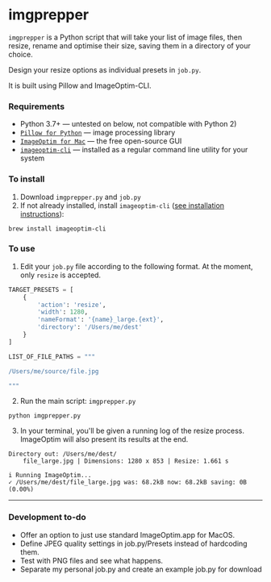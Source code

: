 # imgprepper

`imgprepper` is a Python script that will take your list of image files, then resize, rename and optimise their size, saving them in a directory of your choice.

Design your resize options as individual presets in `job.py`.

It is built using Pillow and ImageOptim-CLI.

### Requirements

* Python 3.7+ &mdash; untested on below, not compatible with Python 2)
* [`Pillow for Python`](https://pillow.readthedocs.io/en/stable/) &mdash; image processing library
* [`ImageOptim for Mac`](https://imageoptim.com/mac) &mdash; the free open-source GUI
* [`imageoptim-cli`](https://github.com/JamieMason/ImageOptim-CLI) &mdash; installed as a regular command line utility for your system

### To install

1. Download `imgprepper.py` and `job.py`
2. If not already installed, install `imageoptim-cli` ([see installation instructions](https://github.com/JamieMason/ImageOptim-CLI#installation)):

```
brew install imageoptim-cli
```

### To use

1. Edit your `job.py` file according to the following format. At the moment, only `resize` is accepted.

```python
TARGET_PRESETS = [
    {
        'action': 'resize',
        'width': 1280,
        'nameFormat': '{name}_large.{ext}',
        'directory': '/Users/me/dest'
    }
]

LIST_OF_FILE_PATHS = """

/Users/me/source/file.jpg

"""
```

2. Run the main script: `imgprepper.py`

```
python imgprepper.py
```

3. In your terminal, you'll be given a running log of the resize process. ImageOptim will also present its results at the end.

```
Directory out: /Users/me/dest/
    file_large.jpg | Dimensions: 1280 x 853 | Resize: 1.661 s

i Running ImageOptim...
✓ /Users/me/dest/file_large.jpg was: 68.2kB now: 68.2kB saving: 0B (0.00%)
```

---

### Development to-do

* Offer an option to just use standard ImageOptim.app for MacOS.
* Define JPEG quality settings in job.py/Presets instead of hardcoding them.
* Test with PNG files and see what happens.
* Separate my personal job.py and create an example job.py for download
